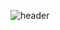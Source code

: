 ![header](https://capsule-render.vercel.app/api?type=transparent&color=0:bc4e9c,100:f80759&height=300&section=header&text=Hello%20There!&fontSize=90)
